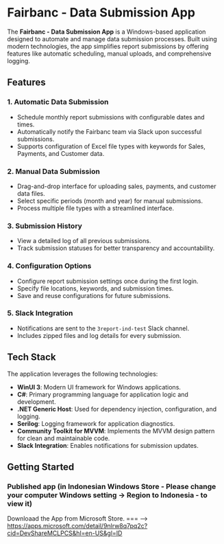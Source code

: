 # Fairbanc - Data Submission App

The **Fairbanc - Data Submission App** is a Windows-based application designed to automate and manage data submission processes. Built using modern technologies, the app simplifies report submissions by offering features like automatic scheduling, manual uploads, and comprehensive logging.

## Features

### 1. Automatic Data Submission
- Schedule monthly report submissions with configurable dates and times.
- Automatically notify the Fairbanc team via Slack upon successful submissions.
- Supports configuration of Excel file types with keywords for Sales, Payments, and Customer data.

### 2. Manual Data Submission 
- Drag-and-drop interface for uploading sales, payments, and customer data files.
- Select specific periods (month and year) for manual submissions.
- Process multiple file types with a streamlined interface.

### 3. Submission History
- View a detailed log of all previous submissions.
- Track submission statuses for better transparency and accountability.

### 4. Configuration Options
- Configure report submission settings once during the first login.
- Specify file locations, keywords, and submission times.
- Save and reuse configurations for future submissions.

### 5. Slack Integration
- Notifications are sent to the `3report-ind-test` Slack channel.
- Includes zipped files and log details for every submission.

## Tech Stack

The application leverages the following technologies:

- **WinUI 3**: Modern UI framework for Windows applications.
- **C#**: Primary programming language for application logic and development.
- **.NET Generic Host**: Used for dependency injection, configuration, and logging.
- **Serilog**: Logging framework for application diagnostics.
- **Community Toolkit for MVVM**: Implements the MVVM design pattern for clean and maintainable code.
- **Slack Integration**: Enables notifications for submission updates.

## Getting Started

### Published app (in Indonesian Windows Store - Please change your computer Windows setting -> Region  to Indonesia - to view it) ###
Downloaad the App from Microsoft Store.
   === --> https://apps.microsoft.com/detail/9nlrw8q7pq2c?cid=DevShareMCLPCS&hl=en-US&gl=ID
